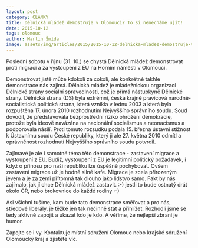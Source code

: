 ```yaml
---
layout: post
category: CLANKY
title: Dělnická mládež demostruje v Olomouci? To si nenecháme ujít!
date: 2015-10-12
tags: olomouc
author: Martin Šmída
image: assets/img/articles/2015/2015-10-12-delnicka-mladez-demostruje-v-olomouci-to-si-nenechame-ujit.jpg   #751x422 pixelu
---
```

Poslední sobotu v říjnu (31. 10.) se chystá Dělnická mládež demonstrovat proti migraci a za vystoupení z EU na Horním náměstí v Olomouci.

Demonstrovat jistě může kdokoli za cokoli, ale konkrétně takhle demonstrace nás zajímá. Dělnická mládež je mládežnickou organizací Dělnické strany sociální spravedlnosti, což je přímá nástupkyně Dělnické strany. Dělnická strana (DS) byla extrémní, česká krajně pravicová národně-socialistická politická strana, která vznikla v lednu 2003 a která byla rozpuštěna 17. února 2010 rozhodnutím Nejvyššího správního soudu. Soud dovodil, že představovala bezprostřední riziko ohrožení demokracie, protože byla ideově navázána na nacionální socialismus a neonacismus a podporovala násilí. Proti tomuto rozsudku podala 15. března ústavní stížnost k Ústavnímu soudu České republiky, který ji ale 27. května 2010 odmítl a oprávněnost rozhodnutí Nejvyššího správního soudu potvrdil.

Zajímavé je ale i samotné téma této demonstrace - zastavení migrace a vystoupení z EU. Budiž, vystoupení z EU je legitimní politický požadavek, i když o přínosu pro naši republiku lze úspěšně pochybovat. Ovšem zastavení migrace už je hodně silné kafe. Migrace je zcela přirozeným jevem a je za zemi přítomná tak dlouho jako lidstvo samo. Fakt by nás zajímalo, jak jí chce Dělnická mládež zastavit. :-) jestli to bude ostnatý drát okolo ČR, nebo brokovnice do každé rodiny :-)

Asi všichni tušíme, kam bude tato demonstrace směřovat a pro nás, středové liberály, je těžké jen tak nečinně stát a přihlížet. Rozhodli jsme se tedy aktivně zapojit a ukázat kdo je kdo. A věříme, že nejlepší zbraní je humor.

Zapojte se i vy. Kontaktuje místní sdružení Olomouc nebo krajské sdružení Olomoucký kraj a zjistěte víc.
